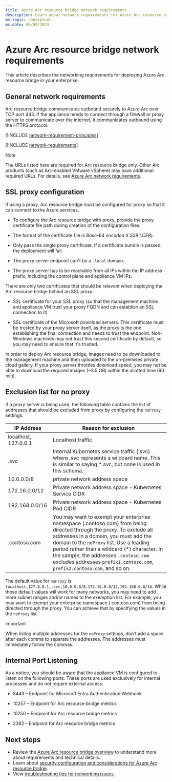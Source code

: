 ```yaml
---
title: Azure Arc resource bridge network requirements
description: Learn about network requirements for Azure Arc resource bridge including URLs that must be allowlisted.
ms.topic: conceptual
ms.date: 06/04/2024
---
```


# Azure Arc resource bridge network requirements

This article describes the networking requirements for deploying Azure Arc resource bridge in your enterprise.

## General network requirements

Arc resource bridge communicates outbound securely to Azure Arc over TCP port 443. If the appliance needs to connect through a firewall or proxy server to communicate over the internet, it communicates outbound using the HTTPS protocol.

[!INCLUDE [network-requirement-principles](../includes/network-requirement-principles.md)]

[!INCLUDE [network-requirements](includes/network-requirements.md)]

> [!NOTE]
> The URLs listed here are required for Arc resource bridge only. Other Arc products (such as Arc-enabled VMware vSphere) may have additional required URLs. For details, see [Azure Arc network requirements](../network-requirements-consolidated.md#azure-arc-enabled-vmware-vsphere).

## SSL proxy configuration

If using a proxy, Arc resource bridge must be configured for proxy so that it can connect to the Azure services.

- To configure the Arc resource bridge with proxy, provide the proxy certificate file path during creation of the configuration files.

- The format of the certificate file is *Base-64 encoded X.509 (.CER)*.

- Only pass the single proxy certificate. If a certificate bundle is passed, the deployment will fail.

- The proxy server endpoint can't be a `.local` domain.

- The proxy server has to be reachable from all IPs within the IP address prefix, including the control plane and appliance VM IPs.

There are only two certificates that should be relevant when deploying the Arc resource bridge behind an SSL proxy:

- SSL certificate for your SSL proxy (so that the management machine and appliance VM trust your proxy FQDN and can establish an SSL connection to it)

- SSL certificate of the Microsoft download servers. This certificate must be trusted by your proxy server itself, as the proxy is the one establishing the final connection and needs to trust the endpoint. Non-Windows machines may not trust this second certificate by default, so you may need to ensure that it's trusted.

In order to deploy Arc resource bridge, images need to be downloaded to the management machine and then uploaded to the on-premises private cloud gallery. If your proxy server throttles download speed, you may not be able to download the required images (~3.5 GB) within the allotted time (90 min).

## Exclusion list for no proxy

If a proxy server is being used, the following table contains the list of addresses that should be excluded from proxy by configuring the `noProxy` settings.

|      **IP Address**       |    **Reason for exclusion**    |  
| ----------------------- | ------------------------------------ |
| localhost, 127.0.0.1  | Localhost traffic  |
| .svc | Internal Kubernetes service traffic (.svc) where *.svc* represents a wildcard name. This is similar to saying \*.svc, but none is used in this schema. |
| 10.0.0.0/8 | private network address space |
| 172.16.0.0/12 |Private network address space - Kubernetes Service CIDR |
| 192.168.0.0/16 | Private network address space - Kubernetes Pod CIDR |
| .contoso.com | You may want to exempt your enterprise namespace (.contoso.com) from being directed through the proxy. To exclude all addresses in a domain, you must add the domain to the `noProxy` list. Use a leading period rather than a wildcard (\*) character. In the sample, the addresses `.contoso.com` excludes addresses `prefix1.contoso.com`, `prefix2.contoso.com`, and so on. |

The default value for `noProxy` is `localhost,127.0.0.1,.svc,10.0.0.0/8,172.16.0.0/12,192.168.0.0/16`. While these default values will work for many networks, you may need to add more subnet ranges and/or names to the exemption list. For example, you may want to exempt your enterprise namespace (.contoso.com) from being directed through the proxy. You can achieve that by specifying the values in the `noProxy` list.

> [!IMPORTANT]
> When listing multiple addresses for the `noProxy` settings, don't add a space after each comma to separate the addresses. The addresses must immediately follow the commas.
>

## Internal Port Listening

As a notice, you should be aware that the appliance VM is configured to listen on the following ports. These ports are used exclusively for internal processes and do not require external access:

- 8443 – Endpoint for Microsoft Entra Authentication Webhook

- 10257 – Endpoint for Arc resource bridge metrics

- 10250 – Endpoint for Arc resource bridge metrics

- 2382 – Endpoint for Arc resource bridge metrics


## Next steps

- Review the [Azure Arc resource bridge overview](overview.md) to understand more about requirements and technical details.
- Learn about [security configuration and considerations for Azure Arc resource bridge](security-overview.md).
- View [troubleshooting tips for networking issues](troubleshoot-resource-bridge.md#networking-issues).

